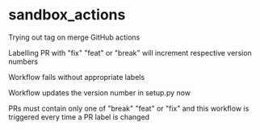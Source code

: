 # sandbox_actions
Trying out tag on merge GitHub actions

Labelling PR with "fix" "feat" or "break" will increment respective version numbers

Workflow fails without appropriate labels

Workflow updates the version number in setup.py now

PRs must contain only one of "break" "feat" or "fix" and this workflow is triggered every time a PR label is changed

